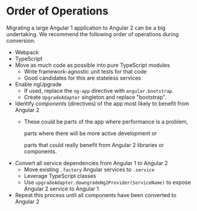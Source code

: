 # Order of Operations

Migrating a large Angular 1 application to Angular 2 can be a big undertaking. We recommend the following order of operations during conversion.

* Webpack
* TypeScript
* Move as much code as possible into pure TypeScript modules
  * Write framework-agnostic unit tests for that code
  * Good candidates for this are stateless services
* Enable ngUpgrade
  * If used, replace the `ng-app` directive with `angular.bootstrap`.
  * Create `UpgradeAdapter` singleton and replace "bootstrap".
* Identify _components_ \(directives\) of the app most likely to benefit from Angular 2
  * These could be parts of the app where performance is a problem,

    parts where there will be more active development or

    parts that could really benefit from Angular 2 libraries or components.
* Convert all service dependencies from Angular 1 to Angular 2
  * Move existing `.factory` Angular services to `.service`
  * Leverage TypeScript classes
  * Use `upgradeAdapter.downgradeNg2Provider(ServiceName)` to expose Angular 2 service to Angular 1
* Repeat this process until all components have been converted to Angular 2

